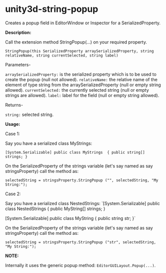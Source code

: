 # unity3d-string-popup

Creates a popup field in EditorWindow or Inspector for a SerializedProperty.

**Description:**

Call the extension method StringPopup(...) on your required property.

`StringPopup(this SerializedProperty arraySerializedProperty, string relativeName, string currentSelected, string label)`

Parameters-

`arraySerializedProperty:` is the serialized property which is to be used to create the popup (null not allowed).
`relativeName:` the relative name of the element of type string from the arraySerializedProperty (null or empty string allowed).
`currentSelected:` the currently selected string (null or empty strings are allowed).
`label:` label for the field (null or empty string allowed).

Returns-

`string:` selected string.

**Usage:**

Case 1:

Say you have a serialized class MyStrings:

`[System.Serializable]
public class MyStrings 
{
  public string[] strings;
}`

On the SerializedProperty of the strings variable (let's say named as say stringsProperty) call the method as:

`selectedString = stringsProperty.StringPopup ("", selectedString, "My String:");`

Case 2:

Say you have a serialized class NestedStrings:
`[System.Serializable]
public class NestedStrings 
{
  public MyString[] strings;
}

[System.Serializable]
public class MyString 
{
  public string str;
}`

On the SerializedProperty of the strings variable (let's say named as say stringsProperty) call the method as:

`selectedString = stringsProperty.StringPopup ("str", selectedString, "My String:");`

**NOTE:**

Internally it uses the generic popup method: `EditorGUILayout.Popup(...)`.
